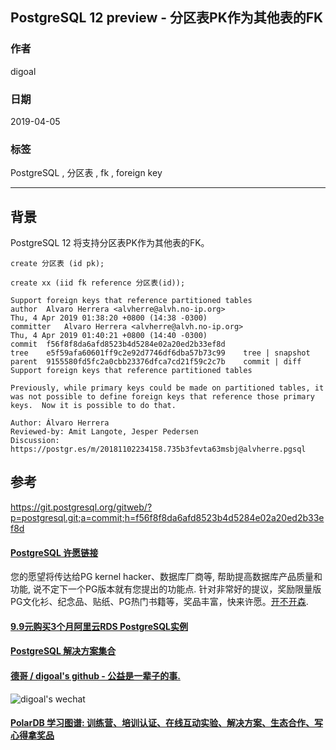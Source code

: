 ## PostgreSQL 12 preview - 分区表PK作为其他表的FK  
                                                                                                      
### 作者                                                                                                      
digoal                                                                                                      
                                                                                                      
### 日期                                                                                                      
2019-04-05                                                                                                      
                                                                                                      
### 标签                                                                                                      
PostgreSQL , 分区表 , fk , foreign key   
                     
----                                                                                                
                                                                                                  
## 背景           
PostgreSQL 12 将支持分区表PK作为其他表的FK。     
  
```  
create 分区表 (id pk);  
  
create xx (iid fk reference 分区表(id));  
```  
      
```    
Support foreign keys that reference partitioned tables  
author	Alvaro Herrera <alvherre@alvh.no-ip.org>	  
Thu, 4 Apr 2019 01:38:20 +0800 (14:38 -0300)  
committer	Alvaro Herrera <alvherre@alvh.no-ip.org>	  
Thu, 4 Apr 2019 01:40:21 +0800 (14:40 -0300)  
commit	f56f8f8da6afd8523b4d5284e02a20ed2b33ef8d  
tree	e5f59afa60601ff9c2e92d7746df6dba57b73c99	tree | snapshot  
parent	9155580fd5fc2a0cbb23376dfca7cd21f59c2c7b	commit | diff  
Support foreign keys that reference partitioned tables  
  
Previously, while primary keys could be made on partitioned tables, it  
was not possible to define foreign keys that reference those primary  
keys.  Now it is possible to do that.  
  
Author: Álvaro Herrera  
Reviewed-by: Amit Langote, Jesper Pedersen  
Discussion: https://postgr.es/m/20181102234158.735b3fevta63msbj@alvherre.pgsql  
```    
        
## 参考      
https://git.postgresql.org/gitweb/?p=postgresql.git;a=commit;h=f56f8f8da6afd8523b4d5284e02a20ed2b33ef8d    
      
  
  
  
  
  
  
  
  
  
  
  
  
  
  
  
  
  
  
  
  
  
  
  
  
  
  
  
  
  
  
  
  
  
  
  
  
  
  
  
  
  
  
  
  
  
  
  
  
  
  
  
  
  
  
  
  
  
  
  
  
  
  
  
  
  
  
  
  
  
#### [PostgreSQL 许愿链接](https://github.com/digoal/blog/issues/76 "269ac3d1c492e938c0191101c7238216")
您的愿望将传达给PG kernel hacker、数据库厂商等, 帮助提高数据库产品质量和功能, 说不定下一个PG版本就有您提出的功能点. 针对非常好的提议，奖励限量版PG文化衫、纪念品、贴纸、PG热门书籍等，奖品丰富，快来许愿。[开不开森](https://github.com/digoal/blog/issues/76 "269ac3d1c492e938c0191101c7238216").  
  
  
#### [9.9元购买3个月阿里云RDS PostgreSQL实例](https://www.aliyun.com/database/postgresqlactivity "57258f76c37864c6e6d23383d05714ea")
  
  
#### [PostgreSQL 解决方案集合](https://yq.aliyun.com/topic/118 "40cff096e9ed7122c512b35d8561d9c8")
  
  
#### [德哥 / digoal's github - 公益是一辈子的事.](https://github.com/digoal/blog/blob/master/README.md "22709685feb7cab07d30f30387f0a9ae")
  
  
![digoal's wechat](../pic/digoal_weixin.jpg "f7ad92eeba24523fd47a6e1a0e691b59")
  
  
#### [PolarDB 学习图谱: 训练营、培训认证、在线互动实验、解决方案、生态合作、写心得拿奖品](https://www.aliyun.com/database/openpolardb/activity "8642f60e04ed0c814bf9cb9677976bd4")
  
